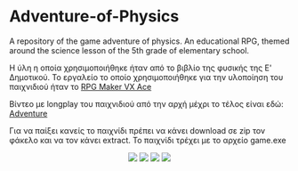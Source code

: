 # Adventure-of-Physics
A repository of the game adventure of physics. An educational RPG, themed around the science lesson of the 5th grade of elementary school. 

Η ύλη η οποία χρησιμοποιήθηκε ήταν από το βιβλίο της φυσικής της Ε' Δημοτικού. 
Το εργαλείο το οποίο χρησιμοποιήθηκε για την υλοποίηση του παιχνιδιού ήταν το [RPG Maker VX Ace](http://www.rpgmakerweb.com/products/programs/rpg-maker-vx-ace)


Βίντεο με longplay του παιχνιδιού από την αρχή μέχρι το τέλος είναι εδώ:  [Adventure](https://www.youtube.com/watch?v=Os60t3FA308)

Για να παίξει κανείς το παιχνίδι πρέπει να κάνει download σε zip τον φάκελο και να τον κάνει extract. Το παιχνίδι τρέχει με το 
αρχείο game.exe

<p align="center">
  <img src="https://i.imgur.com/nMmcxzX.png">
  <img src="https://i.imgur.com/jg4mjxL.png">
  <img src="https://i.imgur.com/TLSlIsu.png">
  <img src="https://i.imgur.com/qURTKcH.png">
</p>
